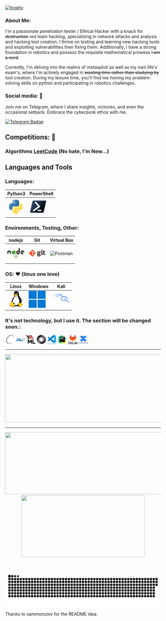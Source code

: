 [![trophy](https://github-profile-trophy.vercel.app/?username=DefinetlyNotAI&title=Stars,Followers,Commits,Repositories,MultipleLang,PullRequest&theme=onedark)](https://github.com/ryo-ma/github-profile-trophy)

### About Me: 
I'm a passionate penetration tester / Ethical Hacker with a knack for ~~destruction~~ red team hacking, specializing in network attacks and analysis and hacking tool creation. I thrive on testing and learning new hacking tools and exploiting vulnerabilities then fixing them. Additionally, I have a strong foundation in robotics and possess the requisite mathematical prowess ~~I am a nerd~~.

Currently, I'm delving into the realms of metasploit as well as my own life's exam's, where I'm actively engaged in ~~wasting time rather than studying by~~ tool creation. During my leisure time, you'll find me honing my problem-solving skills on python and participating in robotics challenges.


### Social media: 📡  
Join me on Telegram, where I share insights, victories, and even the occasional setback. Embrace the cyberpunk ethos with me.

[![Telegram Badge](https://img.shields.io/badge/Telegram-blue?style=for-the-badge&logo=telegram&logoColor=white)](https://t.me/from_the_teapot_to_the_investor)

## Competitions: 🥇

### Algorithms [LeetCode](https://leetcode.com/DefinetlyNotAI/) (No hate, I'm New...)

## Languages and Tools 
<div>

### Languages:
| Python3 | PowerShell |
|---------|------------|
|  <img src="https://github.com/devicons/devicon/blob/master/icons/python/python-original.svg" title="Python"  alt="Python" width="55" height="55"/> |  <img src="https://github.com/devicons/devicon/blob/master/icons/powershell/powershell-original.svg" title="PowerShell" alt="PowerShell" width="55" height="55"/> |

  
### Environments, Testing, Other:

| nodejs | Git | Virtual Box|
|----------|----------|----------|
|<img src="https://github.com/devicons/devicon/blob/master/icons/nodejs/nodejs-original-wordmark.svg" title="nodejs" alt="NodeJS" width="55" height="55"/>|<img src="https://github.com/devicons/devicon/blob/master/icons/git/git-original-wordmark.svg" title="Git" alt="Git" width="55" height="55"/>|<img src="https://banner2.cleanpng.com/20190501/xvt/kisspng-computer-icons-virtualbox-portable-network-graphic-virtualbox-icon-of-line-style-available-in-svg-5cca247f73f9e3.6112721115567514874751.jpg" title="Postman" alt="Postman" width="80" height="55"/>| <img 


### OS: ❤️ (linux one love)

| Linux | Windows | Kali |
|----------|----------|----------|
| <img src="https://github.com/devicons/devicon/blob/master/icons/linux/linux-original.svg" title="Linux" alt="Linux" width="55" height="55"/> | <img src="https://github.com/devicons/devicon/blob/master/icons/windows11/windows11-original.svg" title="Windows" alt="Ubuntu" width="55" height="55"/> | <img src="https://github.com/canaleal/devicon/blob/new-icon-kali-linux/icons/kalilinux/kalilinux-original-wordmark.svg" title="Linux" alt="Linux" width="55" height="55"/> |


### It's not technology, but I use it. The section will be changed soon.:
  <img src="https://github.com/devicons/devicon/blob/master/icons/ssh/ssh-original.svg" title="ssh" alt="ssh" width="30" height="30"/>
  <img src="https://github.com/devicons/devicon/blob/master/icons/xml/xml-original.svg" title="xml" alt="xml" width="30" height="30"/>
  <img src="https://github.com/devicons/devicon/blob/master/icons/yaml/yaml-original.svg" title="yaml" alt="yaml" width="30" height="30"/>
  <img src="https://github.com/devicons/devicon/blob/master/icons/json/json-original.svg" title="json" alt="json" width="30" height="30"/>
  <img src="https://github.com/devicons/devicon/blob/master/icons/vscode/vscode-original-wordmark.svg" title="vsc" alt="vsc" width="30" height="30"/>
  <img src="https://github.com/devicons/devicon/blob/master/icons/pycharm/pycharm-original.svg" title="PC" alt="PC" width="30" height="30"/>
  <img src="https://github.com/devicons/devicon/blob/master/icons/gitlab/gitlab-original-wordmark.svg" title="GitLab" alt="GitLab" width="30" height="30"/>
  <img src="https://github.com/devicons/devicon/blob/master/icons/confluence/confluence-original-wordmark.svg" title="Confluence" alt="Confluence" width="30" height="30"/>

</div>

---

  
<p align="center">
  <img width="800" height="220" src="https://streak-stats.demolab.com?user=DefinetlyNotAI&theme=highcontrast&hide_border=true&border_radius=5&card_width=800">
</p>


---




<p align="center">
  <img width="600" height="200" src="https://github-readme-stats.vercel.app/api?username=DefinetlyNotAI&show_icons=true&theme=vision-friendly-dark">
  <img width="400" height="200" src="https://github-readme-stats.vercel.app/api/top-langs/?username=DefinetlyNotAI&size_weight=0.15&count_weight=0.5&layout=compact&theme=vision-friendly-dark">
</p>
 


<div id="header" align="center">
  <img src="https://komarev.com/ghpvc/?username=DefinetlyNotAI&style=for-the-badge&color=orange" alt=""/>
</div>

<p align="center">
 <img width="1000" src="assets/github-snake.svg" alt="snake"/>
</p>

Thanks to sammorozov for the README idea.



